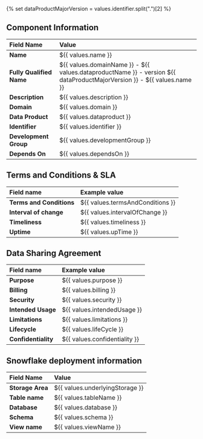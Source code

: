 {% set dataProductMajorVersion = values.identifier.split(".")[2] %}

## Component Information

| Field Name               | Value                                                                                                                  |
|:-------------------------|:-----------------------------------------------------------------------------------------------------------------------|
| **Name**                 | ${{ values.name }}                                                                                                     |
| **Fully Qualified Name** | ${{ values.domainName }} - ${{ values.dataproductName }} - version ${{ dataProductMajorVersion }} - ${{ values.name }} |
| **Description**          | ${{ values.description }}                                                                                              |
| **Domain**               | ${{ values.domain }}                                                                                                   |
| **Data Product**         | ${{ values.dataproduct }}                                                                                              |
| **Identifier**           | ${{ values.identifier }}                                                                                               |
| **Development Group**    | ${{ values.developmentGroup }}                                                                                         |
| **Depends On**           | ${{ values.dependsOn }}                                                                                                |

## Terms and Conditions & SLA

| Field name               | Example value                    |
|:-------------------------|:---------------------------------|
| **Terms and Conditions** | ${{ values.termsAndConditions }} |
| **Interval of change**   | ${{ values.intervalOfChange }}   |
| **Timeliness**           | ${{ values.timeliness }}         |
| **Uptime**               | ${{ values.upTime }}             |


## Data Sharing Agreement

| Field name          | Example value                 |
|:--------------------|:------------------------------|
| **Purpose**         | ${{ values.purpose }}         |
| **Billing**         | ${{ values.billing }}         |
| **Security**        | ${{ values.security }}        |
| **Intended Usage**  | ${{ values.intendedUsage }}   |
| **Limitations**     | ${{ values.limitations }}     |
| **Lifecycle**       | ${{ values.lifeCycle }}       |
| **Confidentiality** | ${{ values.confidentiality }} |


## Snowflake deployment information

| Field Name       | Value                           |
|:-----------------|:--------------------------------|
| **Storage Area** | ${{ values.underlyingStorage }} |
| **Table name**   | ${{ values.tableName }}         |
| **Database**     | ${{ values.database }}          |
| **Schema**       | ${{ values.schema }}            |
| **View name**    | ${{ values.viewName }}          |